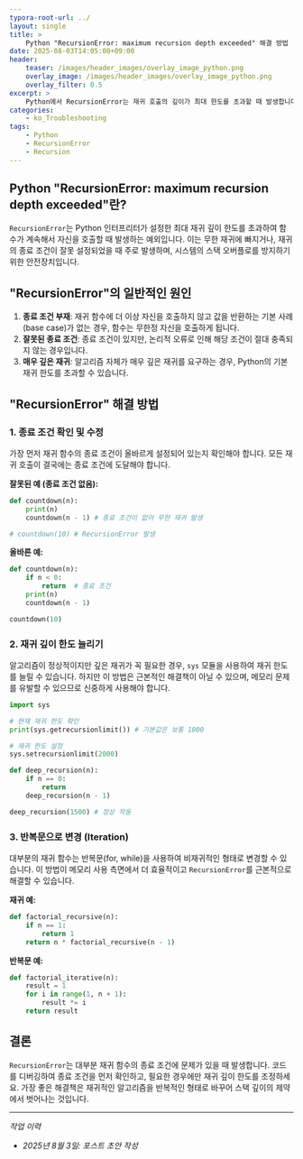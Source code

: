 ```yaml
---
typora-root-url: ../
layout: single
title: >
    Python "RecursionError: maximum recursion depth exceeded" 해결 방법
date: 2025-08-03T14:05:00+09:00
header:
    teaser: /images/header_images/overlay_image_python.png
    overlay_image: /images/header_images/overlay_image_python.png
    overlay_filter: 0.5
excerpt: >
    Python에서 RecursionError는 재귀 호출의 깊이가 최대 한도를 초과할 때 발생합니다. 이 글에서는 오류의 원인과 해결 방법을 알아봅니다.
categories:
    - ko_Troubleshooting
tags:
    - Python
    - RecursionError
    - Recursion
---
```


## Python "RecursionError: maximum recursion depth exceeded"란?

`RecursionError`는 Python 인터프리터가 설정한 최대 재귀 깊이 한도를 초과하여 함수가 계속해서 자신을 호출할 때 발생하는 예외입니다. 이는 무한 재귀에 빠지거나, 재귀의 종료 조건이 잘못 설정되었을 때 주로 발생하며, 시스템의 스택 오버플로를 방지하기 위한 안전장치입니다.

## "RecursionError"의 일반적인 원인

1.  **종료 조건 부재**: 재귀 함수에 더 이상 자신을 호출하지 않고 값을 반환하는 기본 사례(base case)가 없는 경우, 함수는 무한정 자신을 호출하게 됩니다.
2.  **잘못된 종료 조건**: 종료 조건이 있지만, 논리적 오류로 인해 해당 조건이 절대 충족되지 않는 경우입니다.
3.  **매우 깊은 재귀**: 알고리즘 자체가 매우 깊은 재귀를 요구하는 경우, Python의 기본 재귀 한도를 초과할 수 있습니다.

## "RecursionError" 해결 방법

### 1. 종료 조건 확인 및 수정

가장 먼저 재귀 함수의 종료 조건이 올바르게 설정되어 있는지 확인해야 합니다. 모든 재귀 호출이 결국에는 종료 조건에 도달해야 합니다.

**잘못된 예 (종료 조건 없음):**
```python
def countdown(n):
    print(n)
    countdown(n - 1) # 종료 조건이 없어 무한 재귀 발생

# countdown(10) # RecursionError 발생
```

**올바른 예:**
```python
def countdown(n):
    if n < 0:
        return  # 종료 조건
    print(n)
    countdown(n - 1)

countdown(10)
```

### 2. 재귀 깊이 한도 늘리기

알고리즘이 정상적이지만 깊은 재귀가 꼭 필요한 경우, `sys` 모듈을 사용하여 재귀 한도를 늘릴 수 있습니다. 하지만 이 방법은 근본적인 해결책이 아닐 수 있으며, 메모리 문제를 유발할 수 있으므로 신중하게 사용해야 합니다.

```python
import sys

# 현재 재귀 한도 확인
print(sys.getrecursionlimit()) # 기본값은 보통 1000

# 재귀 한도 설정
sys.setrecursionlimit(2000)

def deep_recursion(n):
    if n == 0:
        return
    deep_recursion(n - 1)

deep_recursion(1500) # 정상 작동
```

### 3. 반복문으로 변경 (Iteration)

대부분의 재귀 함수는 반복문(for, while)을 사용하여 비재귀적인 형태로 변경할 수 있습니다. 이 방법이 메모리 사용 측면에서 더 효율적이고 `RecursionError`를 근본적으로 해결할 수 있습니다.

**재귀 예:**
```python
def factorial_recursive(n):
    if n == 1:
        return 1
    return n * factorial_recursive(n - 1)
```

**반복문 예:**
```python
def factorial_iterative(n):
    result = 1
    for i in range(1, n + 1):
        result *= i
    return result
```

## 결론

`RecursionError`는 대부분 재귀 함수의 종료 조건에 문제가 있을 때 발생합니다. 코드를 디버깅하여 종료 조건을 먼저 확인하고, 필요한 경우에만 재귀 깊이 한도를 조정하세요. 가장 좋은 해결책은 재귀적인 알고리즘을 반복적인 형태로 바꾸어 스택 깊이의 제약에서 벗어나는 것입니다.

---
*작업 이력*
- *2025년 8월 3일: 포스트 초안 작성*
